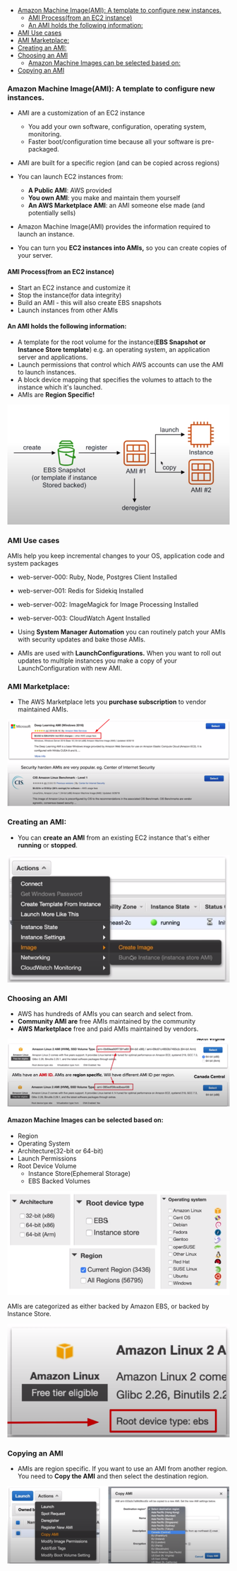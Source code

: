 <!-- TOC -->
  * [Amazon Machine Image(AMI): A template to configure new instances.](#amazon-machine-imageami-a-template-to-configure-new-instances)
    * [AMI Process(from an EC2 instance)](#ami-processfrom-an-ec2-instance)
    * [An AMI holds the following information:](#an-ami-holds-the-following-information)
  * [AMI Use cases](#ami-use-cases)
  * [AMI Marketplace:](#ami-marketplace)
  * [Creating an AMI:](#creating-an-ami)
  * [Choosing an AMI](#choosing-an-ami)
    * [Amazon Machine Images can be selected based on:](#amazon-machine-images-can-be-selected-based-on)
  * [Copying an AMI](#copying-an-ami)
<!-- TOC -->

### Amazon Machine Image(AMI): A template to configure new instances.

* AMI are a customization of an EC2 instance
  * You add your own software, configuration, operating system, monitoring.
  * Faster boot/configuration time because all your software is pre-packaged.
* AMI are built for a specific region (and can be copied across regions)
* You can launch EC2 instances from:
  * **A Public AMI**: AWS provided
  * **You own AMI**: you make and maintain them yourself
  * **An AWS Marketplace AMI**: an AMI someone else made (and potentially sells)

* Amazon Machine Image(AMI) provides the information required to launch an instance.
* You can turn you **EC2 instances into AMIs,** so you can create copies of your server.

#### AMI Process(from an EC2 instance)

* Start an EC2 instance and customize it
* Stop the instance(for data integrity)
* Build an AMI - this will also create EBS snapshots
* Launch instances from other AMIs

#### An AMI holds the following information:

* A template for the root volume for the instance(**EBS Snapshot or Instance Store template**) e.g. an operating system, an application server and applications.
* Launch permissions that control which AWS accounts can use the AMI to launch instances.
* A block device mapping that specifies the volumes to attach to the instance which it's launched.
* AMIs are **Region Specific!**

<img src="../images/ami/ami.png" alt="">

### AMI Use cases

AMIs help you keep incremental changes to your OS, application code and system packages

* web-server-000: Ruby, Node, Postgres Client Installed
* web-server-001: Redis for Sidekiq Installed
* web-server-002: ImageMagick for Image Processing Installed
* web-server-003: CloudWatch Agent Installed

* Using **System Manager Automation** you can routinely patch your AMIs with security updates and bake those AMIs.
* AMIs are used with **LaunchConfigurations.** When you want to roll out updates to multiple instances you make a copy of your LaunchConfiguration with new AMI.

### AMI Marketplace:

* The AWS Marketplace lets you **purchase subscription** to vendor maintained AMIs.

<img src="../images/ami/aws-market-place.png" alt="">

### Creating an AMI:

* You can **create an AMI** from an existing EC2 instance that's either **running** or **stopped**.

<img src="../images/ami/create-ami.png" alt="">

### Choosing an AMI

* AWS has hundreds of AMIs you can search and select from.
* **Community AMI are** free AMIs maintained by the community
* **AWS Marketplace** free and paid AMIs maintained by vendors.

<img src="../images/ami/choosing-an-ami.png" alt="">

#### Amazon Machine Images can be selected based on:
* Region
* Operating System
* Architecture(32-bit or 64-bit)
* Launch Permissions
* Root Device Volume
  * Instance Store(Ephemeral Storage)
  * EBS Backed Volumes

<img src="../images/ami/choosing-an-ami-based-on.png" alt="">

AMIs are categorized as either backed by Amazon EBS, or backed by Instance Store.

<img src="../images/ami/choosing-an-ami-device-type.png" alt="">

### Copying an AMI

* AMIs are region specific. If you want to use an AMI from another region. You need to **Copy the AMI** and then select the destination region.

<img src="../images/ami/copying-ami.png" alt="">